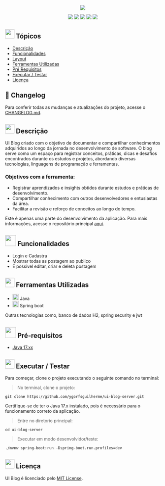 <div align="center">
   <image src="https://github.com/user-attachments/assets/d6da4449-59cc-4ebb-9a41-f92c5d615e8f" />
</div>

<p align="center">
   <img src="http://img.shields.io/static/v1?label=React&message=FRAMEWORK&color=blue&style=for-the-badge" #vitrinedev/>
   <img src="http://img.shields.io/static/v1?label=Java&message=17.0.5&color=red&style=for-the-badge" #vitrinedev/>
   <img src="http://img.shields.io/static/v1?label=Srping%20Boot&message=FRAMEWORK&color=green&style=for-the-badge" #vitrinedev/>
   <img src="http://img.shields.io/static/v1?label=license&message=MIT&color=yellow&style=for-the-badge" #vitrinedev/>
   <img src="http://img.shields.io/static/v1?label=STATUS&message=EM%20DESENVOLVIMENTO&color=greeb&style=for-the-badge" #vitrinedev/>
</p>

## <img height="30px" src="https://img.icons8.com/plasticine/100/null/todo-list.png"/> Tópicos
- [Descrição](#-descrição)
- [Funcionalidades](#-funcionalidades)
- [Layout](#-layout-ou-deploy-da-aplicação)
- [Ferramentas Utilizadas](#-ferramentas-utilizadas)
- [Pré Requisitos](#-pré-requisitos)
- [Executar / Testar](#-executar--testar)
- [Licença](#-licença)

## 📜 Changelog
Para conferir todas as mudanças e atualizações do projeto, acesse o [CHANGELOG.md](https://github.com/ygorfsguilherme/ui-blog-server/blob/main/CHANGELOG.md).


## <img src="https://cdn-icons-png.flaticon.com/512/3534/3534033.png" style="widht:30px; height:30px;" /> Descrição

UI Blog criado com o objetivo de documentar e compartilhar conhecimentos adquiridos ao longo da jornada no desenvolvimento de software. O blog serve como um espaço para registrar conceitos, práticas, dicas e desafios encontrados durante os estudos e projetos, abordando diversas tecnologias, linguagens de programação e ferramentas.

### Objetivos com a ferramenta:
- Registrar aprendizados e insights obtidos durante estudos e práticas de desenvolvimento.
- Compartilhar conhecimento com outros desenvolvedores e entusiastas da área.
- Facilitar a revisão e reforço de conceitos ao longo do tempo.

Este é apenas uma parte do desenvolvimento da aplicação. Para mais informações, acesse o repositório principal [aqui](https://github.com/ygorfsguilherme/ui-blog).

## <img height="35px" src="https://img.icons8.com/color/96/null/puzzle-matching.png"/> Funcionalidades
- Login e Cadastra
- Mostrar todas as postagem ao publico
- É possivel editar, criar e deleta postagem

## <img src="https://cdn-icons-png.flaticon.com/512/1835/1835211.png" style="widht:30px; height:30px;" /> Ferramentas Utilizadas
- <img height="20px" src="https://cdn.jsdelivr.net/gh/devicons/devicon/icons/java/java-original.svg" /> Java
- <img height="20px" src="https://cdn.jsdelivr.net/gh/devicons/devicon/icons/spring/spring-original.svg" /> Spring boot

Outras tecnologias como, banco de dados H2, spring security e jwt

## <img height="35px" src="https://img.icons8.com/fluency/96/null/requirement.png"/> Pré-requisitos
- [Java 17.xx](https://www.oracle.com/java/technologies/javase/jdk17-archive-downloads.htmlnode)

## <img src="https://cdn-icons-png.flaticon.com/512/3068/3068553.png" style="widht:30px; height:30px;" /> Executar / Testar

Para começar, clone o projeto executando o seguinte comando no terminal:  

> No terminal, clone o projeto:
```
git clone https://github.com/ygorfsguilherme/ui-blog-server.git
```

Certifique-se de ter o Java 17.x instalado, pois é necessário para o funcionamento correto da aplicação.

> Entre no diretorio principal:

```
cd ui-blog-server
```
> Executar em modo desenvolvidor/teste:

```
./mvnw spring-boot:run -Dspring-boot.run.profiles=dev
```

<!-- ## <img src="https://cdn-icons-png.flaticon.com/512/3068/3068553.png" style="widht:30px; height:30px;" /> Endpoint

<details>
  <summary>Post</summary>

  Primeiro, precisamos clonar o projeto.  

  > No terminal, clone o projeto:
</details>

<details>
  <summary>Tag</summary>

  Primeiro, precisamos clonar o projeto.  

  > No terminal, clone o projeto:
</details> -->


## <img height="30px" src="https://img.icons8.com/external-filled-outline-icons-maxicons/85/null/external-balance-law-and-justice-filled-outline-filled-outline-icons-maxicons.png"/> Licença

UI Blog é licenciado pelo [MIT License](https://github.com/ygorfsguilherme/ui-blog/blob/main/LICENSE).